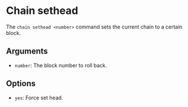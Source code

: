 
# Chain sethead

The ```chain sethead <number>``` command sets the current chain to a certain block.

## Arguments

- ```number```: The block number to roll back.

## Options

- ```yes```: Force set head.

